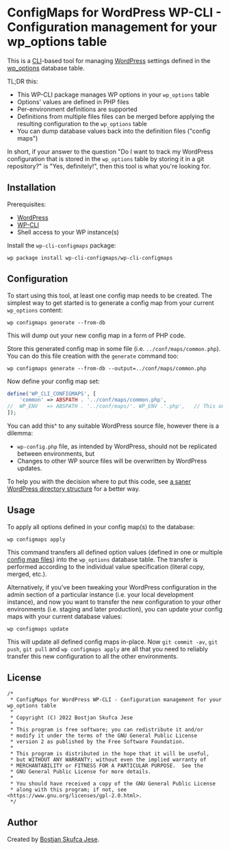 # ConfigMaps for WordPress WP-CLI - Configuration management for your wp_options table

This is a [CLI](https://wp-cli.org/)-based tool for managing
[WordPress](https://wordpress.org/) settings defined in the
[wp_options](https://codex.wordpress.org/Database_Description#Table:_wp_options)
database table.

TL;DR this:
- This WP-CLI package manages WP options in your `wp_options` table
- Options' values are defined in PHP files
- Per-environment definitions are supported
- Definitions from multiple files files can be merged before applying the resulting configuration to the `wp_options` table
- You can dump database values back into the definition files ("config maps")

In short, if your answer to the question "Do I want to track my WordPress configuration that is stored in the `wp_options` table by storing it in a git repository?" is "Yes, definitely!", then this tool is what you're looking for.



## Installation

Prerequisites:
- [WordPress](https://wordpress.org/)
- [WP-CLI](https://wp-cli.org/)
- Shell access to your WP instance(s)

Install the `wp-cli-configmaps` package:
```
wp package install wp-cli-configmaps/wp-cli-configmaps
```



## Configuration

To start using this tool, at least one config map needs to be created.
The simplest way to get started is to generate a config map from your current `wp_options` content:
```
wp configmaps generate --from-db
```
This will dump out your new config map in a form of PHP code.

Store this generated config map in some file (i.e. `../conf/maps/common.php`).
You can do this file creation with the `generate` command too:
```
wp configmaps generate --from-db --output=../conf/maps/common.php
```

Now define your config map set:
```php
define('WP_CLI_CONFIGMAPS', [
    'common' => ABSPATH . '../conf/maps/common.php',
//  WP_ENV   => ABSPATH . '../conf/maps/'. WP_ENV .'.php',   // This one is for later, when you'll have a per-environment config map overlays
]);
```
You can add this^ to any suitable WordPress source file, however there is a dilemma:
- `wp-config.php` file, as intended by WordPress, should not be replicated between environments, but
- Changes to other WP source files will be overwritten by WordPress updates.

To help you with the decision where to put this code, see [a saner WordPress directory structure](doc/saner-wp-directory-structure.md) for a better way.



## Usage

To apply all options defined in your config map(s) to the database:
```
wp configmaps apply
```
This command transfers all defined option values (defined in one or multiple
[config map files](doc/terminology.md)) into the `wp_options` database table.
The transfer is performed according to the individual value specification (literal copy, merged, etc.).

Alternatively, if you've been tweaking your WordPress configuration in the admin section of a particular instance (i.e. your local development instance),
and now you want to transfer the new configuration to your other environments (i.e. staging and later production),
you can update your config maps with your current database values:
```
wp configmaps update
```
This will update all defined config maps in-place.
Now `git commit -av`, `git push`, `git pull` and `wp configmaps apply` are all that you need to reliably transfer this new configuration to all the other environments.



## License

```
/*
 * ConfigMaps for WordPress WP-CLI - Configuration management for your wp_options table
 *
 * Copyright (C) 2022 Bostjan Skufca Jese
 *
 * This program is free software; you can redistribute it and/or
 * modify it under the terms of the GNU General Public License
 * version 2 as published by the Free Software Foundation.
 *
 * This program is distributed in the hope that it will be useful,
 * but WITHOUT ANY WARRANTY; without even the implied warranty of
 * MERCHANTABILITY or FITNESS FOR A PARTICULAR PURPOSE.  See the
 * GNU General Public License for more details.
 *
 * You should have received a copy of the GNU General Public License
 * along with this program; if not, see <https://www.gnu.org/licenses/gpl-2.0.html>.
 */
```



## Author

Created by [Bostjan Skufca Jese](https://github.com/bostjan).
